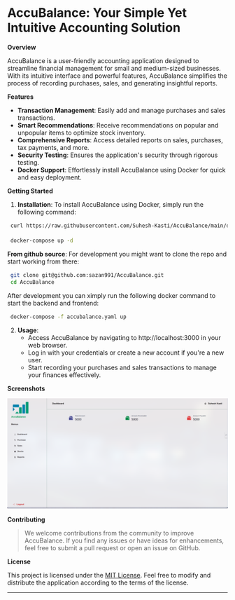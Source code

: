  # AccuBalance: Your Simple Yet Intuitive Accounting Solution

**Overview**

AccuBalance is a user-friendly accounting application designed to streamline financial management for small and medium-sized businesses. With its intuitive interface and powerful features, AccuBalance simplifies the process of recording purchases, sales, and generating insightful reports.

**Features**

- **Transaction Management**: Easily add and manage purchases and sales transactions.
- **Smart Recommendations**: Receive recommendations on popular and unpopular items to optimize stock inventory.
- **Comprehensive Reports**: Access detailed reports on sales, purchases, tax payments, and more.
- **Security Testing**: Ensures the application's security through rigorous testing.
- **Docker Support**: Effortlessly install AccuBalance using Docker for quick and easy deployment.

**Getting Started**

1. **Installation**: To install AccuBalance using Docker, simply run the following command:
```bash
 curl https://raw.githubusercontent.com/Suhesh-Kasti/AccuBalance/main/docker-compose.yaml -o docker-compose.yaml

 docker-compose up -d
```

**From github source**: For development you might want to clone the repo and start working from there:
```bash
 git clone git@github.com:sazan991/AccuBalance.git
 cd AccuBalance
```
After development you can ximply run the following docker command to start the backend and frontend:
```bash
 docker-compose -f accubalance.yaml up
```

2. **Usage**:
   - Access AccuBalance by navigating to http://localhost:3000 in your web browser.
   - Log in with your credentials or create a new account if you're a new user.
   - Start recording your purchases and sales transactions to manage your finances effectively.

**Screenshots**

![AccuBalance Screenshot](./images/accubalance.png)

**Contributing**

> We welcome contributions from the community to improve AccuBalance. If you find any issues or have ideas for enhancements, feel free to submit a pull request or open an issue on GitHub.

**License**

This project is licensed under the [MIT License](LICENSE). Feel free to modify and distribute the application according to the terms of the license.

---

